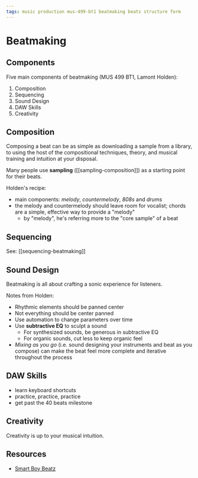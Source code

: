 ```yaml
---
tags: music production mus-499-bt1 beatmaking beats structure form
---
```


# Beatmaking

## Components

Five main components of beatmaking (MUS 499 BT1, Lamont Holden):

1. Composition
2. Sequencing
3. Sound Design
4. DAW Skills
5. Creativity

## Composition

Composing a beat can be as simple as downloading a sample from a library, to using the host of the compositional techniques, theory, and musical training and intuition at your disposal.

Many people use **sampling** ([[sampling-composition]]) as a starting point for their beats.

Holden's recipe:

- main components: *melody*, *countermelody*, *808s* and *drums*
- the melody and countermelody should leave room for vocalist; chords are a simple, effective way to provide a "melody"
  - by "melody", he's referring more to the "core sample" of a beat

## Sequencing

See: [[sequencing-beatmaking]]

## Sound Design

Beatmaking is all about crafting a sonic experience for listeners.

Notes from Holden:

- Rhythmic elements should be panned center
- Not everything should be center panned
- Use automation to change parameters over time
- Use **subtractive EQ** to sculpt a sound
  - For synthesized sounds, be generous in subtractive EQ
  - For organic sounds, cut less to keep organic feel
- _Mixing as you go_ (i.e. sound designing your instruments and beat as you compose) can make the beat feel more complete and iterative throughout the process

## DAW Skills

- learn keyboard shortcuts
- practice, practice, practice
- get past the 40 beats milestone

## Creativity

Creativity is up to your musical intuition.

## Resources

- [Smart Boy Beatz](https://smartboybeatz.com/)
